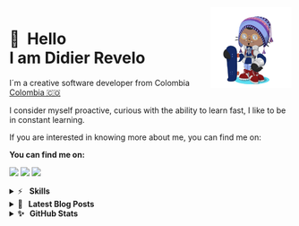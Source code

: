 <!--
**didierrevelo/didierrevelo** is a ✨ _special_ ✨ repository because its `README.md` (this file) appears on your GitHub profile.

Here are some ideas to get you started:

- 🔭 I’m currently working on ...
- 🌱 I’m currently learning ...
- 👯 I’m looking to collaborate on ...
- 🤔 I’m looking for help with ...
- 💬 Ask me about ...
- 📫 How to reach me: ...
- 😄 Pronouns: ...
- ⚡ Fun fact: ...
-->
<img src="./img/Octocat.png" width="144" align="right" hspace="0" />

👋 &nbsp;Hello <br/> I am Didier Revelo
======

I´m a creative software developer from Colombia [Colombia 🇨🇴](https://www.google.com/maps/place/Colombia/@4,-72z/)

I consider myself proactive, curious with the ability to learn fast, I like to be in constant learning.

If you are interested in knowing more about me, you can find me on:

**You can find me on:**

[<img src="https://img.shields.io/badge/twitter-%231DA1F2.svg?&style=for-the-badge&logo=twitter&logoColor=white"/>](https://twitter.com/DidierRev)
[<img src="https://img.shields.io/badge/linkedin-%230077B5.svg?&style=for-the-badge&logo=linkedin&logoColor=white"/>](https://www.linkedin.com/in/didierrevelo/)
[<img src="https://img.shields.io/badge/WEBSITE-%230077B5.svg?&style=for-the-badge&logo"/>](https://didierrevelo.github.io/)


<details>
	<summary>⚡&nbsp;&nbsp;&nbsp;<b>Skills</b></summary>
	<br/>
  	<img src="https://img.shields.io/badge/python-%233a75a5.svg?&style=for-the-badge&logo=python&logoColor=white" alt="Python"/> <b>
	<img src="https://img.shields.io/badge/javascript%20-%23323330.svg?&style=for-the-badge&logo=javascript&logoColor=%23f7de1e" alt="JavaScript"/> <b>
	<img src="https://img.shields.io/badge/html5-%23e34f26.svg?&style=for-the-badge&logo=html5&logoColor=white" alt="HTML5"/> <b>
	<img src="https://img.shields.io/badge/css3-%233573b5.svg?&style=for-the-badge&logo=css3&logoColor=white" alt="CSS3"/> <b>
	<img src="https://img.shields.io/badge/node%2Ejs-%2362af43.svg?&style=for-the-badge&logo=node.js&logoColor=white" alt="NodeJS"/> <b>
	<img src="https://img.shields.io/badge/git-%23fc6d26.svg?&style=for-the-badge&logo=git&logoColor=white" alt="Git"/>
	
</details>

<details>
	<summary>📝&nbsp;&nbsp;&nbsp;<b>Latest Blog Posts</b></summary>
	<br/>
	<ul>
		<li>
			<a href="https://www.linkedin.com/pulse/one-step-forward-future-didier-revelo/?trackingId=JFCBgzy6TcqH%2BYnnVy5ssg%3D%3D">ONE STEP FORWARD, ONE STEP TO THE FUTURE.</a>
		</li>
		<li>
			<a href="https://www.linkedin.com/pulse/why-use-libraries-reloaded-didier-revelo/?trackingId=TvCkn5ASTtedqJRaBIFkow%3D%3D">WHY USE LIBRARIES? RELOADED.</a>
		</li>
		<li>
			<a href="https://www.linkedin.com/pulse/why-use-libraries-didier-revelo/?trackingId=HqVQ9qyfQrOhGUejYhkgfA%3D%3D">WHY USE LIBRARIES?</a>
		</li>
		<li>
			<a href="https://www.linkedin.com/pulse/what-happens-when-you-type-gcc-mainc-didier-revelo/?trackingId=aXif21eqTiyon97NpmVHLQ%3D%3D">WHAT HAPPENS WHEN YOU  gcc main.c?</a>
		</li>
	</ul>
</details>

<details>
	<summary>✨&nbsp;&nbsp;&nbsp;<b>GitHub Stats</b></summary>
	<br/>
	<img src="https://jf-gh-stats.vercel.app/api?username=didierrevelo&show_icons=true&count_private=true&title_color=ffb000&icon_color=785ef0&text_color=ffffff&theme=vision-friendly-dark" alt="GitHub Stats" align="top"/> <b>
	<img src="https://jf-gh-stats.vercel.app/api/top-langs/?username=didierrevelo&layout=compact&hide=java&title_color=ffb000&icon_color=785ef0&theme=vision-friendly-dark" alt="GitHub Top Languages" align="top"/>
</details>
